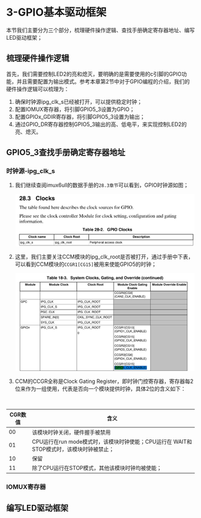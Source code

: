 # 3-GPIO基本驱动框架

本节我们主要分为三个部分，梳理硬件操作逻辑、查找手册确定寄存器地址、编写LED驱动框架；

## 梳理硬件操作逻辑

首先，我们需要控制LED2的亮和熄灭，要明确的是需要使用的c引脚的GPIO功能，并且需要配置为输出模式。参考本章第2节中对于GPIO编程的介绍，我们的硬件操作逻辑可以梳理为：

1. 确保时钟源ipg_clk_s已经被打开，可以提供稳定时钟；
2. 配置IOMUX寄存器，将引脚GPIO5_3设置为GPIO；
3. 配置GPIOx_GDIR寄存器，将引脚GPIO5_3设置为输出；
4. 通过GPIO_DR寄存器控制GPIO5_3输出的高、低电平，来实现控制LED2的亮、熄灭。

## GPIO5_3查找手册确定寄存器地址

### 时钟源-ipg_clk_s

1. 我们继续查阅imux6ull的数据手册的`28.3章节`可以看到，GPIO时钟源如图；

    ![image-20220221212442032](https://raw.githubusercontent.com/mdxz2048/mddxz_top_img/main/image-20220221212442032.png)

2. 这里，我们主要关注CCM模块的ipg_clk_root是否被打开，通过手册中下表，可以看到CCM模块的`CCGR1[CG15]`被用来使能GPIO5的时钟；

    

    ![image-20220221214005621](https://raw.githubusercontent.com/mdxz2048/mddxz_top_img/main/image-20220221214005621.png)

3. CCM的CCGR全称是Clock Gating Register，即时钟门控寄存器，寄存器每2位来作为一组使用，代表是否向一个模块提供时钟，具体2位的含义如下：

​	

| CGR数值 | 含义                                                         |
| ------- | ------------------------------------------------------------ |
| 00      | 该模块时钟关闭，硬件握手被禁用                               |
| 01      | CPU运行在run mode模式时，该模块时钟使能；CPU运行在 WAIT和STOP模式时，该模块时钟被禁止； |
| 10      | 保留                                                         |
| 11      | 除了CPU运行在STOP模式，其他该模块时钟均被使能；              |



### IOMUX寄存器

## 编写LED驱动框架
